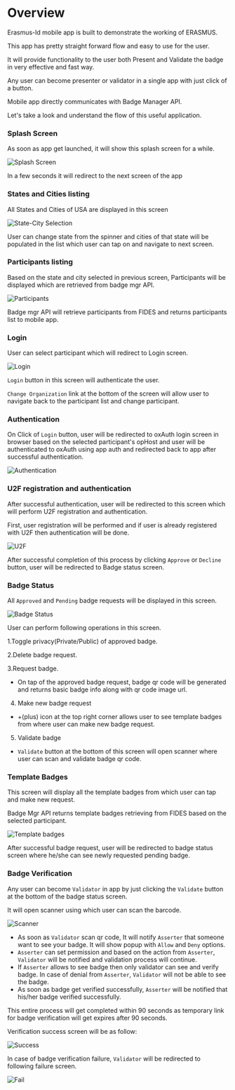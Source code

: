 # Overview

Erasmus-Id mobile app is built to demonstrate the working of ERASMUS.

This app has pretty straight forward flow and easy to use for the user.

It will provide functionality to the user both Present and Validate the 
badge in very effective and fast way.

Any user can become presenter or validator in a single app with just click 
of a button.

Mobile app directly communicates with Badge Manager API.

Let's take a look and understand the flow of this useful application.

### Splash Screen
As soon as app get launched, it will show this splash screen for a while.

![Splash Screen](../mobile_screenshots/1SplashScreen.jpg)

In a few seconds it will redirect to the next screen of the app

### States and Cities listing
All States and Cities of USA are displayed in this screen

![State-City Selection](../mobile_screenshots/2StateCityListing.png)

User can change state from the spinner and cities of that state will be 
populated in the list which user can tap on and navigate to next screen.

### Participants listing
Based on the state and city selected in previous screen, Participants will be 
displayed which are retrieved from badge mgr API.

![Participants](../mobile_screenshots/3ParticipantsListing.png)

Badge mgr API will retrieve participants from FIDES and returns participants
list to mobile app.

### Login
User can select participant which will redirect to Login screen.

![Login](../mobile_screenshots/4Login.png)

`Login` button in this screen will authenticate the user.
 
`Change Organization` link at the bottom of the screen will allow user to 
navigate back to the participant list and change participant.

### Authentication
On Click of `Login` button, user will be redirected to oxAuth login screen 
in browser based on the selected participant's opHost and user will be 
authenticated to oxAuth using app auth and redirected back to app after 
successful authentication.

![Authentication](../mobile_screenshots/5Authentication.png)

### U2F registration and authentication
After successful authentication, user will be redirected to this screen 
which will perform U2F registration and authentication.

First, user registration will be performed and if user is already registered 
with U2F then authentication will be done.

![U2F](../mobile_screenshots/6U2F.png)

After successful completion of this process by clicking `Approve` or `Decline` 
button, user will be redirected to Badge status screen.

### Badge Status
All `Approved` and `Pending` badge requests will be displayed in this screen.

![Badge Status](../mobile_screenshots/7BadgeStatus.png)

User can perform following operations in this screen.

1.Toggle privacy(Private/Public) of approved badge.

2.Delete badge request.

3.Request badge.
 
- On tap of the approved badge request, badge qr code will be generated and 
returns basic badge info along with qr code image url.

4. Make new badge request

- +(plus) icon at the top right corner allows user to see template badges 
from where user can make new badge request.

5. Validate badge

- `Validate` button at the bottom of this screen will open scanner where 
user can scan and validate badge qr code. 

### Template Badges
This screen will display all the template badges from which user can tap 
and make new request. 

Badge Mgr API returns template badges retrieving from FIDES based on the
selected participant.

![Template badges](../mobile_screenshots/8TemplateBadges.png)

After successful badge request, user will be redirected to badge status 
screen where he/she can see newly requested pending badge.

### Badge Verification
Any user can become `Validator` in app by just clicking the `Validate`
button at the bottom of the badge status screen.

It will open scanner using which user can scan the barcode.

![Scanner](../mobile_screenshots/9Scanner.jpeg)

- As soon as `Validator` scan qr code, It will notify `Asserter` that 
someone want to see your badge. It will show popup with `Allow` and `Deny`
options.
- `Asserter` can set permission and based on the action from `Asserter`,
`Validator` will be notified and validation process will continue.
- If `Asserter` allows to see badge then only validator can see and 
verify badge. In case of denial from `Asserter`, `Validator` will not be 
able to see the badge.
- As soon as badge get verified successfully, `Asserter` will be notified
that his/her badge verified successfully.

This entire process will get completed within 90 seconds as temporary link
for badge verification will get expires after 90 seconds.

Verification success screen will be as follow:

![Success](../mobile_screenshots/10ScanSuccess.jpeg)

In case of badge verification failure, `Validator` will be redirected to 
following failure screen.

![Fail](../mobile_screenshots/11ScanFailed.png)

